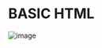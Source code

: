#  BASIC HTML
![image](https://github.com/user-attachments/assets/6c9a3a2b-f59b-40c0-ba79-eee2f89998b8)


